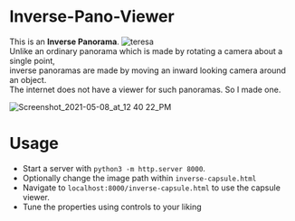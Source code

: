 # Inverse-Pano-Viewer  
This is an **Inverse Panorama**.
![teresa](https://user-images.githubusercontent.com/59250093/117531104-82721280-affe-11eb-83e6-498e720a4625.jpg)   
Unlike an ordinary panorama which is made by rotating a camera about a single point,  
inverse panoramas are made by moving an inward looking camera around an object.  
The internet does not have a viewer for such panoramas. So I made one.     
         
![Screenshot_2021-05-08_at_12 40 22_PM](https://user-images.githubusercontent.com/59250093/117531241-468b7d00-afff-11eb-8a08-9e8fa520b9b7.png)

# Usage
- Start a server with `python3 -m http.server 8000`. 
- Optionally change the image path within `inverse-capsule.html`
- Navigate to `localhost:8000/inverse-capsule.html` to use the capsule viewer.
- Tune the properties using controls to your liking
